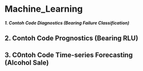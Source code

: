 # Machine_Learning
##### 1. Contoh Code Diagnostics (Bearing Failure Classification)
## 2. Contoh Code Prognostics (Bearing RLU)
## 3. C0ntoh Code Time-series Forecasting (Alcohol Sale)
